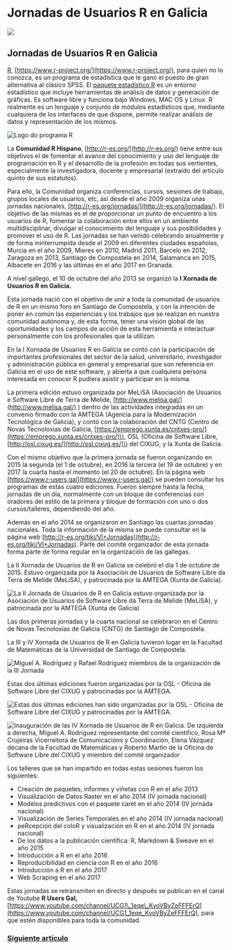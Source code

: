 # Jornadas de Usuarios R en Galicia

![](.gitbook/assets/image%20%285%29.png)

## Jornadas de Usuarios R en Galicia

[R](http://www.r-project.org/), [https://www.r-project.org/](https://www.r-project.org/), para quien no lo conozca, es un programa de estadística que le ganó el puesto de gran alternativa al clásico SPSS. El [paquete estadístico R](http://www.r-project.org/) es un entorno estadístico que incluye herramientas de análisis de datos y generación de gráficas. Es software libre y funciona bajo Windows, MAC OS y Linux. R realmente es un lenguaje y conjunto de módulos estadísticos que, mediante cualquiera de los interfaces de que dispone, permite realizar análisis de datos y representación de los mismos.

![Logo do programa R](.gitbook/assets/image%20%282%29.png)

 La **Comunidad R Hispano**, [http://r-es.org/](http://r-es.org/) tiene entre sus objetivos el de fomentar el avance del conocimiento y uso del lenguaje de programación en R y el desarrollo de la profesión en todas sus vertientes, especialmente la investigadora, docente y empresarial \(extraído del artículo quinto de sus estatutos\).

 Para ello, la Comunidad organiza conferencias, cursos, sesiones de trabajo, grupos locales de usuarios, etc, así desde el año 2009 organiza unas jornadas nacionales, [http://r-es.org/jornadas/](http://r-es.org/jornadas/). El objetivo de las mismas es el de proporcionar un punto de encuentro a los usuarios de R, fomentar la colaboración entre ellos en un ambiente multidisciplinar, divulgar el conocimiento del lenguaje y sus posibilidades y promover el uso de R. Las jornadas se han venido celebrando anualmente y de forma ininterrumpida desde el 2009 en diferentes ciudades españolas, Murcia en el año 2009, Mieres en 2010, Madrid 2011, Barcelo en 2012, Zaragoza en 2013, Santiago de Compostela en 2014, Salamanca en 2015, Albacete en 2016 y las últimas en el año 2017 en Granada.

 A nivel gallego, el 10 de octubre del año 2013 se organizó la **I Xornada de Usuarios R en Galicia.**

Esta jornada nació con el objetivo de unir a toda la comunidad de usuarios de R en un mismo foro en Santiago de Compostela, y con la intención de poner en común las experiencias y los trabajos que se realizan en nuestra comunidad autónoma y, de esta forma, tener una visión global de las oportunidades y los campos de acción de esta herramienta e interactuar personalmente con los profesionales que la utilizan.

En la I Xornada de Usuarios R en Galicia se contó con la participación de importantes profesionales del sector de la salud, universitario, investigador y administración pública en general y empresarial que son referencia en Galicia en el uso de este software, y abierta a que cualquiera persona interesada en conocer R pudiera asistir y participar en la misma.

La primera edición estuvo organizada por MeLiSA \(Asociación de Usuarios e Software Libre de Terra de Melide, [http://www.melisa.gal/](http://www.melisa.gal/) \) dentro de las actividades integradas en un convenio firmado con la AMTEGA \(Agencia para la Modernización Tecnológica de Galicia\), y contó con la colaboración del CNTG \(Centro de Novas Tecnoloxías de Galicia, [https://emprego.xunta.es/cntxes-pro/](https://emprego.xunta.es/cntxes-pro/)\), OSL \(Oficina de Software Libre, [http://osl.cixug.es/](http://osl.cixug.es/)\) del CIXUG, y la Xunta de Galicia.

Con el mismo objetivo que la primera jornada se fueron organizando en 2015 la segunda \(el 1 de octubre\), en 2016 la tercera \(el 19 de octubre\) y en 2017 la cuarta hasta el momento \(el 20 de octubre\). En la página web [https://www.r-users.gal](https://www.r-users.gal/) se pueden consultar los programas de estas cuatro ediciones. Fueron siempre hasta la fecha, jornadas de un día, normalmente con un bloque de conferencias con oradores del estilo de la primera y bloque de formación con uno o dos cursos/talleres, dependiendo del año.

Además en el año 2014 se organizaron en Santiago las cuartas jornadas nacionales. Toda la información de la misma se puede consultar en la página web [http://r-es.org/tiki/VI+Jornadas](http://r-es.org/tiki/VI+Jornadas). Parte del comité organizador de esta jornada forma parte de forma regular en la organización de las gallegas.

La II Xornada de Usuarios de R en Galicia se celebró el día 1 de octubre de 2015. Estuvo organizada por la Asociación de Usuarios de Software Libre da Terra de Melide \(MeLiSA\), y patrocinada por la AMTEGA \(Xunta de Galicia\).

![La II Jornada de Usuarios de R en Galicia estuvo organizada por la Asociaci&#xF3;n de Usuarios de Software Libre d&#xE1; Terra de Melide \(MeLiSA\), y patrocinada por la AMTEGA \(Xunta de Galicia\)](.gitbook/assets/image%20%2820%29.png)

Las dos primeras jornadas y la cuarta nacional se celebraron en el Centro de Novas Tecnoloxías de Galicia \(CNTG\) de Santiago de Compostela.

La III y IV Xornada de Usuarios de R en Galicia tuvieron lugar en la Facultad de Matemáticas de la Universidad de Santiago de Compostela.

![Miguel A. Rodr&#xED;guez y Rafael Rodr&#xED;guez miembros de la organizaci&#xF3;n de la III Jornada](.gitbook/assets/image%20%2885%29.png)

Estas dos últimas ediciones fueron organizadas por la OSL - Oficina de Software Libre del CIXUG y patrocinadas por la AMTEGA.

![Estas dos &#xFA;ltimas ediciones han sido organizadas por la OSL - Oficina de Software Libre del CIXUG y patrocinadas por la AMTEGA.](.gitbook/assets/image%20%2821%29.png)

![Inauguraci&#xF3;n de las IV Xornada de Usuarios de R en Galicia. De izquierda a derecha, Miguel A. Rodr&#xED;guez representante del comit&#xE9; cient&#xED;fico, Rosa M&#xAA; Crujeiras Vicerreitora de Comunicaci&#xF3;ns y Coordinaci&#xF3;n, Elena V&#xE1;zquez decana de la Facultad de Matem&#xE1;ticas y Roberto Mart&#xED;n de la Oficina de Software Libre del CIXUG y miembro del comit&#xE9; organizador](.gitbook/assets/image%20%2853%29.png)

Los talleres que se han impartido en todas estas sesiones fueron los siguientes:  


* Creación de paquetes, informes y viñetas con R en el año 2013
* Visualización de Datos Raster en el año 2014 \(IV jornada nacional\)
* Modelos predictivos con el paquete caret en el año 2014 \(IV jornada nacional\)
* Visualización de Series Temporales en el año 2014 \(IV jornada nacional\)
* peRcepción del coloR y visualización en R en el año 2014 \(IV jornada nacional\)
* De los datos a la publicación científica: R, Markdown & Sweave en el año 2015
* Introducción a R en el año 2016
* Reproducibilidad en ciencia con R en el año 2016
* Introducción a R en el año 2017
* Web Scraping en el año 2017

  
Estas jornadas se retransmiten en directo y después se publican en el canal de Youtube **R Users Gal,** [https://www.youtube.com/channel/UCG1\_1eqe\_KvoVByZeFFFErQ](https://www.youtube.com/channel/UCG1_1eqe_KvoVByZeFFFErQ), para que estén disponibles para toda la comunidad.



### [Siguiente artículo](mit-o-gpl-esa-es-la-cuestion.md)

